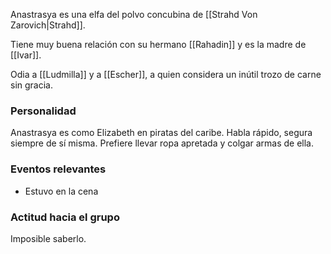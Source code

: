 Anastrasya es una elfa del polvo concubina de [[Strahd Von Zarovich|Strahd]].

Tiene muy buena relación con su hermano [[Rahadin]] y es la madre de [[Ivar]].

Odia a [[Ludmilla]] y a [[Escher]], a quien considera un inútil trozo de carne sin gracia.

### Personalidad
Anastrasya es como Elizabeth en piratas del caribe. Habla rápido, segura siempre de sí misma. Prefiere llevar ropa apretada y colgar armas de ella. 

### Eventos relevantes
- Estuvo en la cena

### Actitud hacia el grupo
Imposible saberlo.